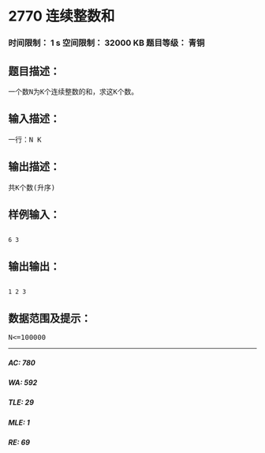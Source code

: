 # 2770 连续整数和   
### 时间限制： 1 s     空间限制： 32000 KB     题目等级： 青铜  
## 题目描述：  

<pre>
一个数N为K个连续整数的和，求这K个数。
</pre>
  
  
## 输入描述：  

<pre>
一行：N K
</pre>
  
  
## 输出描述：  

<pre>
共K个数(升序)
</pre>
  
  
## 样例输入：  

<pre><code>
6 3
</code></pre>
  
  
## 输出输出：  

<pre><code>
1 2 3
</code></pre>
  
  
## 数据范围及提示：  

<pre>
N<=100000
</pre>
  
  
***  

##### AC: 780  
##### WA: 592  
##### TLE: 29  
##### MLE: 1  
##### RE: 69  
